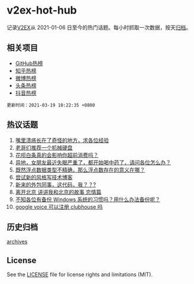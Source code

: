 # v2ex-hot-hub

 记录[V2EX](https://www.v2ex.com/)从 2021-01-06 日至今的热门话题。每小时抓取一次数据，按天[归档](archives)。
 
 ## 相关项目

- [GitHub热榜](https://github.com/snaildev/github-hot-hub)
- [知乎热榜](https://github.com/snaildev/zhihu-hot-hub)
- [微博热榜](https://github.com/snaildev/weibo-hot-hub)
- [头条热榜](https://github.com/snaildev/toutiao-hot-hub)
- [抖音热榜](https://github.com/snaildev/douyin-hot-hub)


 `更新时间：2021-03-19 10:22:35 +0800`

## 热议话题

1. [嘴里溃疡长在了奇怪的地方，求各位经验](https://www.v2ex.com/t/762988)
1. [老哥们推荐一个机械硬盘](https://www.v2ex.com/t/762714)
1. [花呗白条真的会影响你超前消费吗？](https://www.v2ex.com/t/762822)
1. [异地，女朋友最近失眠严重了，都开始喝中药了，请问各位怎么办？](https://www.v2ex.com/t/762792)
1. [既然浮点数据类型不精确，那么浮点数存在的意义在哪？](https://www.v2ex.com/t/762814)
1. [尝试新的风格写技术博客](https://www.v2ex.com/t/762732)
1. [新来的外包同事，这代码，我？？?](https://www.v2ex.com/t/763063)
1. [离开北京 讲讲我和北京的故事 恋情篇](https://www.v2ex.com/t/762733)
1. [不知各位有备份 Windows 系统的习惯吗？用什么办法备份呢？](https://www.v2ex.com/t/762742)
1. [google voice 可以注册 clubhouse 吗](https://www.v2ex.com/t/762808)

## 历史归档

[archives](archives)

## License

See the [LICENSE](LICENSE) file for license rights and limitations (MIT).
